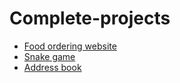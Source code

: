 # Complete-projects
- [Food ordering website](https://github.com/AhmedAbdElFatahMohamed/Complete-projects/tree/main/Omni-Food)
- [Snake game](https://github.com/AhmedAbdElFatahMohamed/Complete-projects/tree/main/Snake-Game)
- [Address book](https://github.com/AhmedAbdElFatahMohamed/Complete-projects/tree/main/Address%20book)
